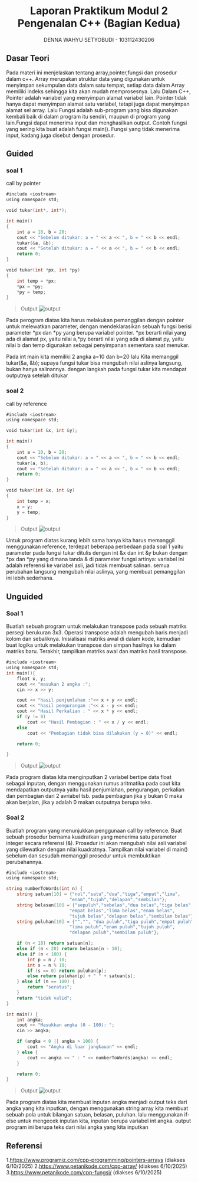 # <h1 align="center">Laporan Praktikum Modul 2 <br> Pengenalan C++ (Bagian Kedua)</h1>
<p align="center">DENNA WAHYU SETYOBUDI - 103112430206</p>

## Dasar Teori

Pada materi ini menjelaskan tentang array,pointer,fungsi dan prosedur dalam c++. Array merupakan struktur data yang digunakan untuk menyimpan sekumpulan data dalam satu tempat, setiap data dalam Array memiliki indeks sehingga kita akan mudah memprosesnya. Lalu Dalam C++, Pointer adalah variabel yang menyimpan alamat variabel lain. Pointer tidak hanya dapat menyimpan alamat satu variabel, tetapi juga dapat menyimpan alamat sel array. Lalu Fungsi adalah sub-program yang bisa digunakan kembali baik di dalam program itu sendiri, maupun di program yang lain.Fungsi dapat menerima input dan menghasilkan output. Contoh fungsi yang sering kita buat adalah fungsi main(). Fungsi yang tidak menerima input, kadang juga disebut dengan prosedur.

## Guided

### soal 1

call by pointer
```go
#include <iostream>
using namespace std;

void tukar(int*, int*);

int main()
{
    int a = 10, b = 20;
    cout << "Sebelum ditukar: a = " << a << ", b = " << b << endl;
    tukar(&a, &b);
    cout << "Setelah ditukar: a = " << a << ", b = " << b << endl;
    return 0;
}

void tukar(int *px, int *py)
{
    int temp = *px;
    *px = *py;
    *py = temp;
}
```
> Output
> ![output](output/g1.png)

Pada perogram diatas kita harus melakukan pemanggilan dengan pointer untuk melewatkan parameter, dengan mendeklarasikan sebuah fungsi berisi parameter *px dan *py yang berupa variabel pointer. *px berarti nilai yang ada di alamat px, yaitu nilai a,*py berarti nilai yang ada di alamat py, yaitu nilai b dan temp digunakan sebagai penyimpanan sementara saat menukar.

Pada int main kita memiliki 2 angka a=10 dan b=20 lalu Kita memanggil tukar(&a, &b); supaya fungsi tukar bisa mengubah nilai aslinya langsung, bukan hanya salinannya. dengan langkah pada fungsi tukar kita mendapat outputnya setelah ditukar
### soal 2

call by reference
```go
#include <iostream>
using namespace std;

void tukar(int &x, int &y);

int main()
{
    int a = 10, b = 20;
    cout << "Sebelum ditukar: a = " << a << ", b = " << b << endl;
    tukar(a, b);
    cout << "Setelah ditukar: a = " << a << ", b = " << b << endl;
    return 0;
}

void tukar(int &x, int &y)
{
    int temp = x;
    x = y;
    y = temp;
}
```
> Output
> ![output](output/g2.png)

Untuk program diatas kurang lebih sama hanya kita harus memanggil menggunakan reference, terdepat beberapa perbedaan pada soal 1 yaitu parameter pada fungsi tukar ditulis dengan int &x dan int &y bukan dengan *px dan *py yang dimana tanda & di parameter fungsi artinya: variabel ini adalah referensi ke variabel asli, jadi tidak membuat salinan. semua perubahan langsung mengubah nilai aslinya, yang membuat pemanggilan ini lebih sederhana.
## Unguided

### Soal 1

Buatlah sebuah program untuk melakukan transpose pada sebuah matriks persegi berukuran 3x3. Operasi transpose adalah mengubah baris menjadi kolom dan sebaliknya. Inisialisasi matriks awal di dalam kode, kemudian buat logika untuk melakukan transpose dan simpan hasilnya ke dalam matriks baru. Terakhir, tampilkan matriks awal dan matriks hasil transpose.
```go
#include <iostream>
using namespace std;
int main(){
    float x, y;
    cout << "masukan 2 angka :";
    cin >> x >> y;

    cout << "hasil penjumlahan :"<< x + y << endl;
    cout << "hasil pengurangan :"<< x - y << endl;
    cout << "Hasil Perkalian : " << x * y << endl;
    if (y != 0)
        cout << "Hasil Pembagian : " << x / y << endl;
    else
        cout << "Pembagian tidak bisa dilakukan (y = 0)" << endl;

    return 0;

}
```

> Output
> ![output](output/un1.png)

Pada program diatas kita menginputkan 2 variabel bertipe data float sebagai inputan, dengan menggunakan rumus aritmatika pada cout kita mendapatkan outputnya yaitu hasil penjumlahan, pengurangan, perkalian dan pembagian dari 2 avriabel tsb. pada pembagian jika y bukan 0 maka akan berjalan, jika y adalah 0 makan outputnya berupa teks.

### Soal 2

Buatlah program yang menunjukkan penggunaan call by reference. Buat sebuah prosedur bernama kuadratkan yang menerima satu parameter integer secara referensi (&). Prosedur ini akan mengubah nilai asli variabel yang dilewatkan dengan nilai kuadratnya. Tampilkan nilai variabel di main() sebelum dan sesudah memanggil prosedur untuk membuktikan perubahannya.
```go
#include <iostream>
using namespace std;

string numberToWords(int n) {
    string satuan[10] = {"nol","satu","dua","tiga","empat","lima",
                        "enam","tujuh","delapan","sembilan"};
    string belasan[10] = {"sepuluh","sebelas","dua belas","tiga belas",
                        "empat belas","lima belas","enam belas",
                        "tujuh belas","delapan belas","sembilan belas"};
    string puluhan[10] = {"","", "dua puluh","tiga puluh","empat puluh",
                        "lima puluh","enam puluh","tujuh puluh",
                        "delapan puluh","sembilan puluh"};

    if (n < 10) return satuan[n];
    else if (n < 20) return belasan[n - 10];
    else if (n < 100) {
        int p = n / 10;   
        int s = n % 10;   
        if (s == 0) return puluhan[p];
        else return puluhan[p] + " " + satuan[s];
    } else if (n == 100) {
        return "seratus";
    }
    return "tidak valid";
}

int main() {
    int angka;
    cout << "Masukkan angka (0 - 100): ";
    cin >> angka;

    if (angka < 0 || angka > 100) {
        cout << "Angka di luar jangkauan" << endl;
    } else {
        cout << angka << " : " << numberToWords(angka) << endl;
    }

    return 0;
}
```

> Output
> ![output](output/un2.png)

Pada program diatas kita membuat inputan angka menjadi output teks dari angka yang kita inputkan, dengan menggunakan string array kita membuat sebuah pola untuk bilangan satuan, belasan, puluhan. lalu menggunakan if-else untuk mengecek inputan kita, inputan berupa variabel int angka. output program ini berupa teks dari nilai angka yang kita inputkan

## Referensi

1.https://www.programiz.com/cpp-programming/pointers-arrays (diakses 6/10/2025)
2.https://www.petanikode.com/cpp-array/ (diakses 6/10/2025)
3.https://www.petanikode.com/cpp-fungsi/ (diakses 6/10/2025)

